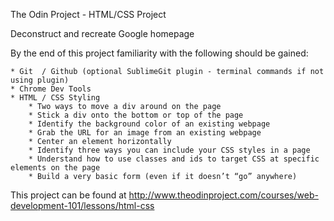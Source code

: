 The Odin Project - HTML/CSS Project

Deconstruct and recreate Google homepage

By the end of this project familiarity with the following should be gained:

	* Git  / Github (optional SublimeGit plugin - terminal commands if not using plugin)
	* Chrome Dev Tools
	* HTML / CSS Styling
		* Two ways to move a div around on the page
		* Stick a div onto the bottom or top of the page
		* Identify the background color of an existing webpage
		* Grab the URL for an image from an existing webpage
		* Center an element horizontally
		* Identify three ways you can include your CSS styles in a page
		* Understand how to use classes and ids to target CSS at specific elements on the page
		* Build a very basic form (even if it doesn’t “go” anywhere)

This project can be found at http://www.theodinproject.com/courses/web-development-101/lessons/html-css